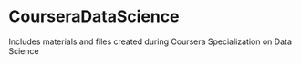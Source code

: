 CourseraDataScience
===================

Includes materials and files created during Coursera Specialization on Data Science
